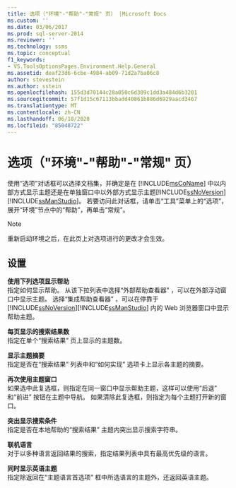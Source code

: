 ```yaml
---
title: 选项（"环境"-"帮助"-"常规" 页） |Microsoft Docs
ms.custom: ''
ms.date: 03/06/2017
ms.prod: sql-server-2014
ms.reviewer: ''
ms.technology: ssms
ms.topic: conceptual
f1_keywords:
- VS.ToolsOptionsPages.Environment.Help.General
ms.assetid: deaf23d6-6cbe-4984-ab09-71d2a7ba06c8
author: stevestein
ms.author: sstein
ms.openlocfilehash: 155d3d70144c28a050c6d309c1dd3a484d6b3201
ms.sourcegitcommit: 57f1d15c67113bbadd40861b886d6929aacd3467
ms.translationtype: MT
ms.contentlocale: zh-CN
ms.lasthandoff: 06/18/2020
ms.locfileid: "85048722"
---
```

# <a name="options-environment-help-general-page"></a>选项（"环境"-"帮助"-"常规" 页）
  使用“选项”对话框可以选择文档集，并确定是在   [!INCLUDE[msCoName](../../includes/msconame-md.md)] 中以内部方式显示主题还是在单独窗口中以外部方式显示主题[!INCLUDE[ssNoVersion](../../includes/ssnoversion-md.md)][!INCLUDE[ssManStudio](../../includes/ssmanstudio-md.md)]。 若要访问此对话框，请单击“工具”菜单上的“选项”，展开“环境”节点中的“帮助”，再单击“常规”。  
  
> [!NOTE]  
>  重新启动环境之后，在此页上对选项进行的更改才会生效。  
  
## <a name="settings"></a>设置  
 **使用下列选项显示帮助**  
 指定如何显示帮助。 从该下拉列表中选择“外部帮助查看器”  ，可以在外部浮动窗口中显示主题。 选择“集成帮助查看器”  ，可以在停靠于 [!INCLUDE[ssNoVersion](../../includes/ssnoversion-md.md)][!INCLUDE[ssManStudio](../../includes/ssmanstudio-md.md)] 内的 Web 浏览器窗口中显示帮助主题。  
  
 **每页显示的搜索结果数**  
 指定在单个“搜索结果”  页上显示的主题数。  
  
 **显示主题摘要**  
 指定是否在“搜索结果”  列表中和“如何实现”  选项卡上显示各主题的摘要。  
  
 **再次使用主题窗口**  
 如果选中此复选框，则指定在同一窗口中显示帮助主题，这样可以使用“后退”  和“前进”  按钮在主题中导航。 如果清除此复选框，则指定为每个主题打开新的窗口。  
  
 **突出显示搜索条件**  
 指定是否在本地帮助的“搜索结果”  主题内突出显示搜索字符串。  
  
 **联机语言**  
 对于以多种语言返回结果的搜索，指定结果列表中具有最高优先级的语言。  
  
 **同时显示英语主题**  
 指定除返回在“主题语言首选项”  框中所选语言的主题外，还返回英语主题。  
  
  
